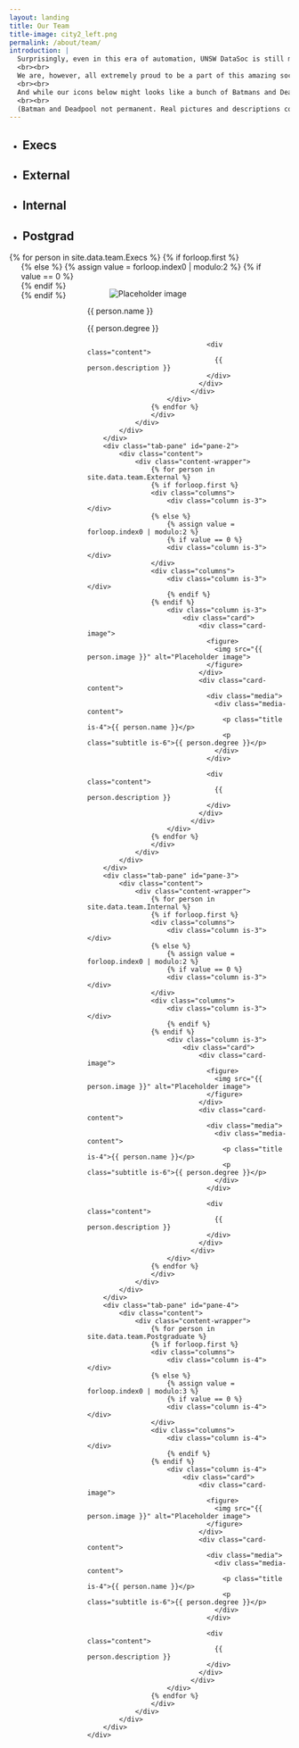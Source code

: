 ```yaml
---
layout: landing
title: Our Team
title-image: city2_left.png
permalink: /about/team/
introduction: |
  Surprisingly, even in this era of automation, UNSW DataSoc is still managed by a team of longwithstanding, soon-to-be-obsolete humans.
  <br><br>
  We are, however, all extremely proud to be a part of this amazing society to help other students develop skills and knowledge in data science and artificial intelligence.
  <br><br>
  And while our icons below might looks like a bunch of Batmans and Deadpools, we are actually real people and we're always up for a chat!
  <br><br>
  (Batman and Deadpool not permanent. Real pictures and descriptions coming!)
---
```


<div class="hero-body">
	<div class="tabs is-boxed is-centered main-menu is-large" id="nav">
		<ul>
			<li data-target="pane-1" id="1" class="is-active">
				<a><h2 class="title is-3">Execs</h2></a>
			</li>
			<li data-target="pane-2" id="2">
				<a><h2 class="title is-3">External</h2></a>
			</li>
			<li data-target="pane-3" id="3">
				<a><h2 class="title is-3">Internal</h2></a>
			</li>
			<li data-target="pane-4" id="4">
				<a><h2 class="title is-3">Postgrad</h2></a>
			</li>
		</ul>
	</div>
	<div class="tab-content">
		<div class="tab-pane is-active" id="pane-1">
			<div class="content">
				<div class="content-wrapper">
					{% for person in site.data.team.Execs %}
					{% if forloop.first %}
					<div class="columns">
						<div class="column is-3"></div>
					{% else %}
						{% assign value = forloop.index0 | modulo:2 %}
						{% if value == 0 %}
						<div class="column is-3"></div>
					</div>
					<div class="columns">
						<div class="column is-3"></div>
						{% endif %}
					{% endif %}
						<div class="column is-3">
							<div class="card">
								<div class="card-image">
								  <figure>
									<img src="{{ person.image }}" alt="Placeholder image">
								  </figure>
								</div>
								<div class="card-content">
								  <div class="media">
									<div class="media-content">
									  <p class="title is-4">{{ person.name }}</p>
									  <p class="subtitle is-6">{{ person.degree }}</p>
									</div>
								  </div>
							  
								  <div class="content">
									{{ person.description }}
								  </div>
								</div>
							  </div>
						</div>
					{% endfor %}
					</div>
				</div>
			</div>
		</div>
		<div class="tab-pane" id="pane-2">
			<div class="content">
				<div class="content-wrapper">
					{% for person in site.data.team.External %}
					{% if forloop.first %}
					<div class="columns">
						<div class="column is-3"></div>
					{% else %}
						{% assign value = forloop.index0 | modulo:2 %}
						{% if value == 0 %}
						<div class="column is-3"></div>
					</div>
					<div class="columns">
						<div class="column is-3"></div>
						{% endif %}
					{% endif %}
						<div class="column is-3">
							<div class="card">
								<div class="card-image">
								  <figure>
									<img src="{{ person.image }}" alt="Placeholder image">
								  </figure>
								</div>
								<div class="card-content">
								  <div class="media">
									<div class="media-content">
									  <p class="title is-4">{{ person.name }}</p>
									  <p class="subtitle is-6">{{ person.degree }}</p>
									</div>
								  </div>
							  
								  <div class="content">
									{{ person.description }}
								  </div>
								</div>
							  </div>
						</div>
					{% endfor %}
					</div>
				</div>
			</div>
		</div>
		<div class="tab-pane" id="pane-3">
			<div class="content">
				<div class="content-wrapper">
					{% for person in site.data.team.Internal %}
					{% if forloop.first %}
					<div class="columns">
						<div class="column is-3"></div>
					{% else %}
						{% assign value = forloop.index0 | modulo:2 %}
						{% if value == 0 %}
						<div class="column is-3"></div>
					</div>
					<div class="columns">
						<div class="column is-3"></div>
						{% endif %}
					{% endif %}
						<div class="column is-3">
							<div class="card">
								<div class="card-image">
								  <figure>
									<img src="{{ person.image }}" alt="Placeholder image">
								  </figure>
								</div>
								<div class="card-content">
								  <div class="media">
									<div class="media-content">
									  <p class="title is-4">{{ person.name }}</p>
									  <p class="subtitle is-6">{{ person.degree }}</p>
									</div>
								  </div>
							  
								  <div class="content">
									{{ person.description }}
								  </div>
								</div>
							  </div>
						</div>
					{% endfor %}
					</div>
				</div>
			</div>
		</div>
		<div class="tab-pane" id="pane-4">
			<div class="content">
				<div class="content-wrapper">
					{% for person in site.data.team.Postgraduate %}
					{% if forloop.first %}
					<div class="columns">
						<div class="column is-4"></div>
					{% else %}
						{% assign value = forloop.index0 | modulo:3 %}
						{% if value == 0 %}
						<div class="column is-4"></div>
					</div>
					<div class="columns">
						<div class="column is-4"></div>
						{% endif %}
					{% endif %}
						<div class="column is-4">
							<div class="card">
								<div class="card-image">
								  <figure>
									<img src="{{ person.image }}" alt="Placeholder image">
								  </figure>
								</div>
								<div class="card-content">
								  <div class="media">
									<div class="media-content">
									  <p class="title is-4">{{ person.name }}</p>
									  <p class="subtitle is-6">{{ person.degree }}</p>
									</div>
								  </div>
							  
								  <div class="content">
									{{ person.description }}
								  </div>
								</div>
							  </div>
						</div>
					{% endfor %}
					</div>
				</div>
			</div>
		</div>
	</div>
</div>